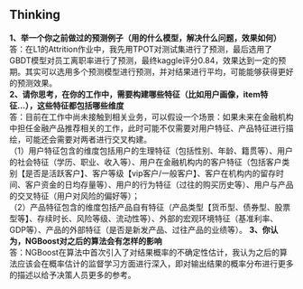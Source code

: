 ## Thinking  
**1、举一个你之前做过的预测例子（用的什么模型，解决什么问题，效果如何）**  
答：在L1的Attrition作业中，我先用TPOT对测试集进行了预测，最后选用了GBDT模型对员工离职率进行了预测，最终kaggle评分0.84，效果达到一定的预期。其实可以选用多个预测模型进行预测，并对结果进行平均，可能能够获得更好的预测效果。  
**2、请你思考，在你的工作中，需要构建哪些特征（比如用户画像，item特征...），这些特征都包括哪些维度**  
答：目前在工作中尚未接触到相关业务，可以假设一个场景：如果未来在金融机构中担任金融产品推荐相关的工作，此时可能不仅需要对用户特征、产品特征进行描绘，可能还会需要对两者进行交叉构建。  
（1）用户特征包含的维度包括用户的生理特征（包括性别、年龄、籍贯等）、用户的社会特征（学历、职业、收入等）、用户在金融机构内的客户特征（包括客户类别【是否是活跃客户】、客户等级【vip客户/一般客户】、客户在机构内的留存时间、客户资金的日均存量等）、用户的行为特征（过往的购买历史等）、用户与产品的交叉特征（用户对风险的偏好等）；  
（2）产品特征包含的维度包括产品自有特征（产品类型【货币型、债券型、股票型等】、存续时长、风险等级、流动性等）、外部的宏观环境特征（基准利率、GDP等）、产品的外部特征（是否是新发产品、过往产品的业绩等）。
**3、你认为，NGBoost对之后的算法会有怎样的影响**  
答：NGBoost在算法中首次引入了对结果概率的不确定性估计，我认为之后的算法应该会在概率估计的监督学习方面进行深入，即对输出结果的概率分布进行更多的描述以给予决策人员更多的参考。  
